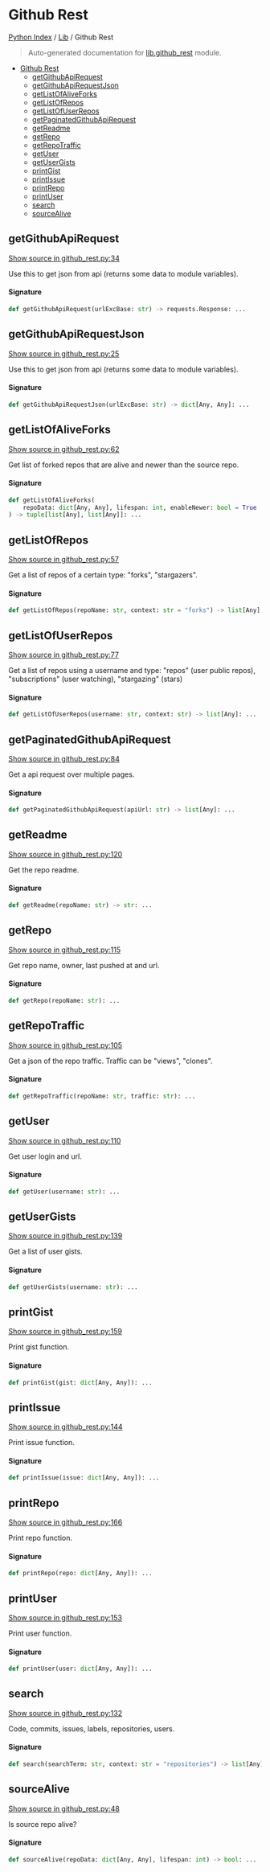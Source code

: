 # Github Rest

[Python Index](../README.md#python-index) / [Lib](./index.md#lib) / Github Rest

> Auto-generated documentation for [lib.github_rest](../../../lib/github_rest.py) module.

- [Github Rest](#github-rest)
  - [getGithubApiRequest](#getgithubapirequest)
  - [getGithubApiRequestJson](#getgithubapirequestjson)
  - [getListOfAliveForks](#getlistofaliveforks)
  - [getListOfRepos](#getlistofrepos)
  - [getListOfUserRepos](#getlistofuserrepos)
  - [getPaginatedGithubApiRequest](#getpaginatedgithubapirequest)
  - [getReadme](#getreadme)
  - [getRepo](#getrepo)
  - [getRepoTraffic](#getrepotraffic)
  - [getUser](#getuser)
  - [getUserGists](#getusergists)
  - [printGist](#printgist)
  - [printIssue](#printissue)
  - [printRepo](#printrepo)
  - [printUser](#printuser)
  - [search](#search)
  - [sourceAlive](#sourcealive)

## getGithubApiRequest

[Show source in github_rest.py:34](../../../lib/github_rest.py#L34)

Use this to get json from api (returns some data to module variables).

#### Signature

```python
def getGithubApiRequest(urlExcBase: str) -> requests.Response: ...
```



## getGithubApiRequestJson

[Show source in github_rest.py:25](../../../lib/github_rest.py#L25)

Use this to get json from api (returns some data to module variables).

#### Signature

```python
def getGithubApiRequestJson(urlExcBase: str) -> dict[Any, Any]: ...
```



## getListOfAliveForks

[Show source in github_rest.py:62](../../../lib/github_rest.py#L62)

Get list of forked repos that are alive and newer than the source repo.

#### Signature

```python
def getListOfAliveForks(
    repoData: dict[Any, Any], lifespan: int, enableNewer: bool = True
) -> tuple[list[Any], list[Any]]: ...
```



## getListOfRepos

[Show source in github_rest.py:57](../../../lib/github_rest.py#L57)

Get a list of repos of a certain type: "forks", "stargazers".

#### Signature

```python
def getListOfRepos(repoName: str, context: str = "forks") -> list[Any]: ...
```



## getListOfUserRepos

[Show source in github_rest.py:77](../../../lib/github_rest.py#L77)

Get a list of repos using a username and type: "repos"
(user public repos), "subscriptions" (user watching), "stargazing" (stars)

#### Signature

```python
def getListOfUserRepos(username: str, context: str) -> list[Any]: ...
```



## getPaginatedGithubApiRequest

[Show source in github_rest.py:84](../../../lib/github_rest.py#L84)

Get a api request over multiple pages.

#### Signature

```python
def getPaginatedGithubApiRequest(apiUrl: str) -> list[Any]: ...
```



## getReadme

[Show source in github_rest.py:120](../../../lib/github_rest.py#L120)

Get the repo readme.

#### Signature

```python
def getReadme(repoName: str) -> str: ...
```



## getRepo

[Show source in github_rest.py:115](../../../lib/github_rest.py#L115)

Get repo name, owner, last pushed at and url.

#### Signature

```python
def getRepo(repoName: str): ...
```



## getRepoTraffic

[Show source in github_rest.py:105](../../../lib/github_rest.py#L105)

Get a json of the repo traffic. Traffic can be "views", "clones".

#### Signature

```python
def getRepoTraffic(repoName: str, traffic: str): ...
```



## getUser

[Show source in github_rest.py:110](../../../lib/github_rest.py#L110)

Get user login and url.

#### Signature

```python
def getUser(username: str): ...
```



## getUserGists

[Show source in github_rest.py:139](../../../lib/github_rest.py#L139)

Get a list of user gists.

#### Signature

```python
def getUserGists(username: str): ...
```



## printGist

[Show source in github_rest.py:159](../../../lib/github_rest.py#L159)

Print gist function.

#### Signature

```python
def printGist(gist: dict[Any, Any]): ...
```



## printIssue

[Show source in github_rest.py:144](../../../lib/github_rest.py#L144)

Print issue function.

#### Signature

```python
def printIssue(issue: dict[Any, Any]): ...
```



## printRepo

[Show source in github_rest.py:166](../../../lib/github_rest.py#L166)

Print repo function.

#### Signature

```python
def printRepo(repo: dict[Any, Any]): ...
```



## printUser

[Show source in github_rest.py:153](../../../lib/github_rest.py#L153)

Print user function.

#### Signature

```python
def printUser(user: dict[Any, Any]): ...
```



## search

[Show source in github_rest.py:132](../../../lib/github_rest.py#L132)

Code, commits, issues, labels, repositories, users.

#### Signature

```python
def search(searchTerm: str, context: str = "repositories") -> list[Any]: ...
```



## sourceAlive

[Show source in github_rest.py:48](../../../lib/github_rest.py#L48)

Is source repo alive?

#### Signature

```python
def sourceAlive(repoData: dict[Any, Any], lifespan: int) -> bool: ...
```